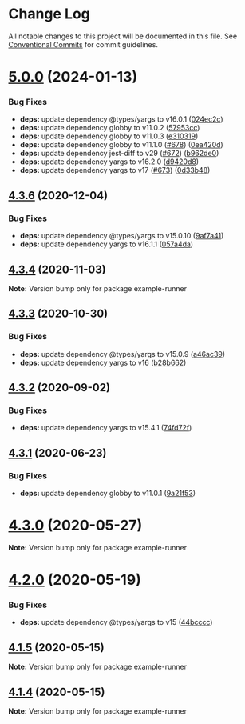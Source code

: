 # Change Log

All notable changes to this project will be documented in this file.
See [Conventional Commits](https://conventionalcommits.org) for commit guidelines.

# [5.0.0](https://github.com/C2FO/fast-csv/compare/v4.3.6...v5.0.0) (2024-01-13)

### Bug Fixes

-   **deps:** update dependency @types/yargs to v16.0.1 ([024ec2c](https://github.com/C2FO/fast-csv/commit/024ec2c69eef95b2788a1c2d1f788b7914d8be2e))
-   **deps:** update dependency globby to v11.0.2 ([57953cc](https://github.com/C2FO/fast-csv/commit/57953cc55835fb4e0ad38a558eb458bbc975ef2e))
-   **deps:** update dependency globby to v11.0.3 ([e310319](https://github.com/C2FO/fast-csv/commit/e310319baca28180fb6d6ed02e64ab3518763eae))
-   **deps:** update dependency globby to v11.1.0 ([#678](https://github.com/C2FO/fast-csv/issues/678)) ([0ea420d](https://github.com/C2FO/fast-csv/commit/0ea420dd703a78012dbeb88286796c02cba27a99))
-   **deps:** update dependency jest-diff to v29 ([#672](https://github.com/C2FO/fast-csv/issues/672)) ([b962de0](https://github.com/C2FO/fast-csv/commit/b962de04c6da5af858f53d89a4d99b41c8cf016d))
-   **deps:** update dependency yargs to v16.2.0 ([d9420d8](https://github.com/C2FO/fast-csv/commit/d9420d8ae126a3f6be0d404f5bdbc2568ad11b40))
-   **deps:** update dependency yargs to v17 ([#673](https://github.com/C2FO/fast-csv/issues/673)) ([0d33b48](https://github.com/C2FO/fast-csv/commit/0d33b48c77a69895a4602e3b13c7fd0e205a1151))

## [4.3.6](https://github.com/C2FO/fast-csv/compare/v4.3.5...v4.3.6) (2020-12-04)

### Bug Fixes

-   **deps:** update dependency @types/yargs to v15.0.10 ([9af7a41](https://github.com/C2FO/fast-csv/commit/9af7a410288495c598e8e68705aa530eda56bedb))
-   **deps:** update dependency yargs to v16.1.1 ([057a4da](https://github.com/C2FO/fast-csv/commit/057a4da0089a40406e5be9ba665774b8557657f0))

## [4.3.4](https://github.com/C2FO/fast-csv/compare/v4.3.3...v4.3.4) (2020-11-03)

**Note:** Version bump only for package example-runner

## [4.3.3](https://github.com/C2FO/fast-csv/compare/v4.3.2...v4.3.3) (2020-10-30)

### Bug Fixes

-   **deps:** update dependency @types/yargs to v15.0.9 ([a46ac39](https://github.com/C2FO/fast-csv/commit/a46ac391cdf4fe7de5bc683d13a2ffc735e1b98b))
-   **deps:** update dependency yargs to v16 ([b28b662](https://github.com/C2FO/fast-csv/commit/b28b6624eed13e7b410019da8e70628e991443bd))

## [4.3.2](https://github.com/C2FO/fast-csv/compare/v4.3.1...v4.3.2) (2020-09-02)

### Bug Fixes

-   **deps:** update dependency yargs to v15.4.1 ([74fd72f](https://github.com/C2FO/fast-csv/commit/74fd72f11905547f96c91ed5ffd5620817072231))

## [4.3.1](https://github.com/C2FO/fast-csv/compare/v4.3.0...v4.3.1) (2020-06-23)

### Bug Fixes

-   **deps:** update dependency globby to v11.0.1 ([9a21f53](https://github.com/C2FO/fast-csv/commit/9a21f53fd084d42df67d266b8bdb9e3594a8e122))

# [4.3.0](https://github.com/C2FO/fast-csv/compare/v4.2.0...v4.3.0) (2020-05-27)

**Note:** Version bump only for package example-runner

# [4.2.0](https://github.com/C2FO/fast-csv/compare/v4.1.6...v4.2.0) (2020-05-19)

### Bug Fixes

-   **deps:** update dependency @types/yargs to v15 ([44bcccc](https://github.com/C2FO/fast-csv/commit/44bccccf5f0c57a97fa06f592923173b119429b7))

## [4.1.5](https://github.com/C2FO/fast-csv/compare/v4.1.4...v4.1.5) (2020-05-15)

**Note:** Version bump only for package example-runner

## [4.1.4](https://github.com/C2FO/fast-csv/compare/v4.1.3...v4.1.4) (2020-05-15)

**Note:** Version bump only for package example-runner
